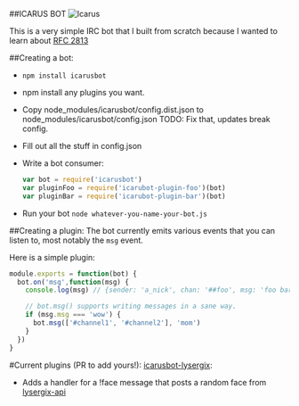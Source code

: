 ##ICARUS BOT
![Icarus](http://upload.wikimedia.org/wikipedia/commons/thumb/f/f5/%27The_Fall_of_Icarus%27%2C_17th_century%2C_Mus%C3%A9e_Antoine_Vivenel.JPG/640px-%27The_Fall_of_Icarus%27%2C_17th_century%2C_Mus%C3%A9e_Antoine_Vivenel.JPG)

This is a very simple IRC bot that I built from scratch because I wanted to
learn about [RFC 2813](http://tools.ietf.org/html/rfc2813)

##Creating a bot:
 - `npm install icarusbot`
 - npm install any plugins you want.
 - Copy node_modules/icarusbot/config.dist.json to node_modules/icarusbot/config.json TODO: Fix that, updates break config.
 - Fill out all the stuff in config.json
 - Write a bot consumer:

    ```javascript
    var bot = require('icarusbot')
    var pluginFoo = require('icarubot-plugin-foo')(bot)
    var pluginBar = require('icarubot-plugin-bar')(bot)
    ```
 - Run your bot
   `node whatever-you-name-your-bot.js`


##Creating a plugin:
The bot currently emits various events that you can listen to, most notably the
`msg` event.


Here is a simple plugin:
```javascript
module.exports = function(bot) {
  bot.on('msg',function(msg) {
    console.log(msg) // {sender: 'a_nick', chan: '##foo', msg: 'foo bar baz'}

    // bot.msg() supports writing messages in a sane way.
    if (msg.msg === 'wow') {
      bot.msg(['#channel1', '#channel2'], 'mom')
    }
  })
}
```

#Current plugins (PR to add yours!):
[icarusbot-lysergix](https://github.com/kid-icarus/icarusbot-lysergix):
 - Adds a handler for a !face message that posts a random face from [lysergix-api](http://smiley.meatcub.es:1337/api/v1/faces)
